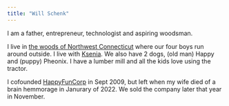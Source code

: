 ```yaml
---
title: "Will Schenk"
---
```


I am a father, entrepreneur, technologist and aspiring woodsman.

I live in [the woods of Northwest Connecticut](https://cornwallct.org/) where our four boys run around outside. I live with [Ksenia](https://twitter.com/Kseniase_). We also have 2 dogs, (old man) Happy and (puppy) Pheonix. I have a lumber mill and all the kids love using the tractor.

I cofounded [HappyFunCorp](https://happyfuncorp.com) in Sept 2009, but left when my wife died of a brain hemmorage in Janurary of 2022. We sold the company later that year in November.
